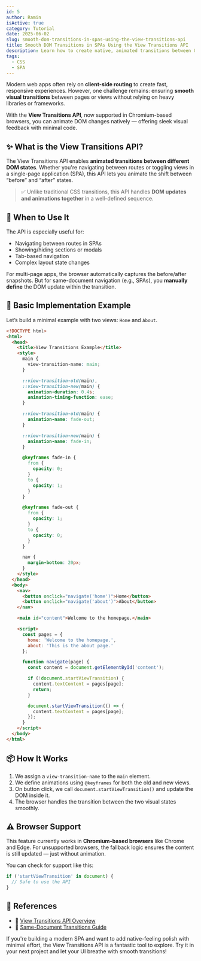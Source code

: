```yaml
---
id: 5
author: Ramin
isActive: true
category: Tutorial
date: 2025-06-02
slug: smooth-dom-transitions-in-spas-using-the-view-transitions-api
title: Smooth DOM Transitions in SPAs Using the View Transitions API
description: Learn how to create native, animated transitions between UI states in your single-page applications using the View Transitions API. This post walks through the basics, provides a practical example, and links to official documentation to help you get started quickly.
tags:
  - CSS
  - SPA
---
```


Modern web apps often rely on **client-side routing** to create fast, responsive experiences. However, one challenge remains: ensuring **smooth visual transitions** between pages or views without relying on heavy libraries or frameworks.

With the **View Transitions API**, now supported in Chromium-based browsers, you can animate DOM changes natively — offering sleek visual feedback with minimal code.

## ✨ What is the View Transitions API?

The View Transitions API enables **animated transitions between different DOM states**. Whether you're navigating between routes or toggling views in a single-page application (SPA), this API lets you animate the shift between “before” and “after” states.

> ✅ Unlike traditional CSS transitions, this API handles **DOM updates and animations together** in a well-defined sequence.

## 🧠 When to Use It

The API is especially useful for:

- Navigating between routes in SPAs
- Showing/hiding sections or modals
- Tab-based navigation
- Complex layout state changes

For multi-page apps, the browser automatically captures the before/after snapshots. But for same-document navigation (e.g., SPAs), you **manually define** the DOM update within the transition.

## 🔧 Basic Implementation Example

Let’s build a minimal example with two views: `Home` and `About`.

```html
<!DOCTYPE html>
<html>
  <head>
    <title>View Transitions Example</title>
    <style>
      main {
        view-transition-name: main;
      }

      ::view-transition-old(main),
      ::view-transition-new(main) {
        animation-duration: 0.4s;
        animation-timing-function: ease;
      }

      ::view-transition-old(main) {
        animation-name: fade-out;
      }

      ::view-transition-new(main) {
        animation-name: fade-in;
      }

      @keyframes fade-in {
        from {
          opacity: 0;
        }
        to {
          opacity: 1;
        }
      }

      @keyframes fade-out {
        from {
          opacity: 1;
        }
        to {
          opacity: 0;
        }
      }

      nav {
        margin-bottom: 20px;
      }
    </style>
  </head>
  <body>
    <nav>
      <button onclick="navigate('home')">Home</button>
      <button onclick="navigate('about')">About</button>
    </nav>

    <main id="content">Welcome to the homepage.</main>

    <script>
      const pages = {
        home: 'Welcome to the homepage.',
        about: 'This is the about page.'
      };

      function navigate(page) {
        const content = document.getElementById('content');

        if (!document.startViewTransition) {
          content.textContent = pages[page];
          return;
        }

        document.startViewTransition(() => {
          content.textContent = pages[page];
        });
      }
    </script>
  </body>
</html>
```

## 📦 How It Works

1. We assign a `view-transition-name` to the `main` element.
2. We define animations using `@keyframes` for both the old and new views.
3. On button click, we call `document.startViewTransition()` and update the DOM inside it.
4. The browser handles the transition between the two visual states smoothly.

## ⚠️ Browser Support

This feature currently works in **Chromium-based browsers** like Chrome and Edge. For unsupported browsers, the fallback logic ensures the content is still updated — just without animation.

You can check for support like this:

```js
if ('startViewTransition' in document) {
  // Safe to use the API
}
```

## 🔗 References

- 📘 [View Transitions API Overview](https://developer.chrome.com/docs/web-platform/view-transitions)
- 📘 [Same-Document Transitions Guide](https://developer.chrome.com/docs/web-platform/view-transitions/same-document)

If you're building a modern SPA and want to add native-feeling polish with minimal effort, the View Transitions API is a fantastic tool to explore. Try it in your next project and let your UI breathe with smooth transitions!
